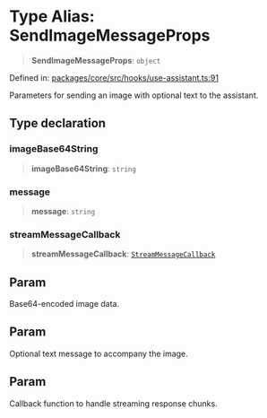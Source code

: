 # Type Alias: SendImageMessageProps

> **SendImageMessageProps**: `object`

Defined in: [packages/core/src/hooks/use-assistant.ts:91](https://github.com/GeoDaCenter/openassistant/blob/0f7bf760e453a1735df9463dc799b04ee2f630fd/packages/core/src/hooks/use-assistant.ts#L91)

Parameters for sending an image with optional text to the assistant.

## Type declaration

### imageBase64String

> **imageBase64String**: `string`

### message

> **message**: `string`

### streamMessageCallback

> **streamMessageCallback**: [`StreamMessageCallback`](StreamMessageCallback.md)

## Param

Base64-encoded image data.

## Param

Optional text message to accompany the image.

## Param

Callback function to handle streaming response chunks.
